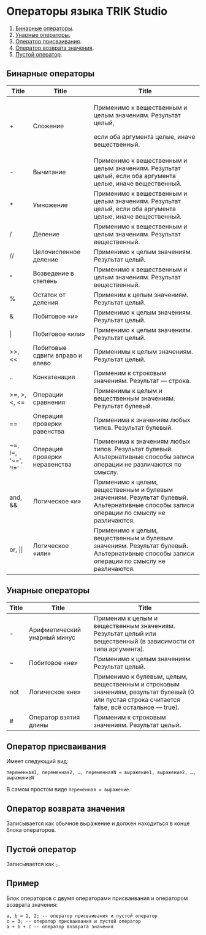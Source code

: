 # Операторы языка TRIK Studio

1. [Бинарные операторы](operators.md#binarnye-operatory).
2. [Унарные операторы.](operators.md#unarnye-operatory)
3. [Оператор присваивания](operators.md#operator-prisvaivaniya).
4. [Оператор возврата значения](operators.md#operator-vozvrata-znacheniya).
5. [Пустой оператор](operators.md#pustoi-operator).

## Бинарные операторы <a href="#binarnye-operatory" id="binarnye-operatory"></a>

| ​Title               | ​Title                          | ​Title                                                                                                                                   |
| -------------------- | ------------------------------- | ---------------------------------------------------------------------------------------------------------------------------------------- |
| +                    | Сложение                        | <p>Применимо к вещественным и целым значениям. Результат целый,</p><p>если оба аргумента целые, иначе вещественный.</p>                  |
| -                    | Вычитание                       | Применимо к вещественным и целым значениям. Результат целый, если оба аргумента целые, иначе вещественный.                               |
| \*                   | Умножение                       | Применимо к вещественным и целым значениям. Результат целый, если оба аргумента целые, иначе вещественный.                               |
| /                    | Деление                         | Применимо к вещественным и целым значениям. Результат вещественный.                                                                      |
| //                   | Целочисленное деление           | Применимо к целым значениям. Результат целый.                                                                                            |
| ^                    | Возведение в степень            | Применимо к вещественным и целым значениям. Результат вещественный.                                                                      |
| %                    | Остаток от деления              | Применим к целым значениям. Результат целый.                                                                                             |
| &                    | Побитовое «и»                   | Применимо к целым значениям. Результат целый.                                                                                            |
| \|                   | Побитовое «или»                 | Применимо к целым значениям. Результат целый.                                                                                            |
| >>, <<               | Побитовые сдвиги вправо и влево | Применимы к целым значениям. Результат целый.                                                                                            |
| ..                   | Конкатенация                    | Применим к строковым значениям. Результат — строка.                                                                                      |
| >=, >, <, <=         | Операции сравнения              | Применимы к целым и вещественным значениям. Результат булевый.                                                                           |
| ==                   | Операция проверки равенства     | Применима к значениям любых типов. Результат булевый.                                                                                    |
| \~=, !=, '\~=', '!=' | Операция проверки неравенства   | Применима к значениям любых типов. Результат булевый. Альтернативные способы записи операции не различаются по смыслу.                   |
| and, &&              | Логическое «и»                  | Применимо к целым, вещественным и булевым значениям. Результат булевый. Альтернативные способы записи операции по смыслу не различаются. |
| or, \|\|             | Логическое «или»                | Применимо к целым, вещественным и булевым значениям. Результат булевый. Альтернативные способы записи операции по смыслу не различаются. |

## Унарные операторы <a href="#unarnye-operatory" id="unarnye-operatory"></a>

| ​Title | ​Title                       | ​Title                                                                                                                                         |
| ------ | ---------------------------- | ---------------------------------------------------------------------------------------------------------------------------------------------- |
| -      | Арифметический унарный минус | Применим к целым и вещественным значениям. Результат целый или вещественный (в зависимости от типа аргумента).                                 |
| \~     | Побитовое «не»               | Применимо к целым значениям. Результат целый.                                                                                                  |
| not    | Логическое «не»              | Применимо к булевым, целым, вещественным и строковым значениям, результат булевый (0 или пустая строка считается false, всё остальное — true). |
| #      | Оператор взятия длины        | Применим к строковым значениям. Результат целый.                                                                                               |

## **Оператор присваивания**

Имеет следующий вид:

`переменная1, переменная2, …, переменнаяN = выражение1, выражение2, …, выражениеN`

В самом простом виде `переменная = выражение`.

## **Оператор возврата значения**

Записывается как обычное выражение и должен находиться в конце блока операторов.

## **Пустой оператор**

Записывается как `;`.

## Пример

Блок операторов с двумя операторами присваивания и оператором возврата значения:

```
a, b = 1, 2; -- оператор присваивания и пустой оператор
c = 3; -- оператор присваивания и пустой оператор
a + b + c -- оператор возврата значения
```
